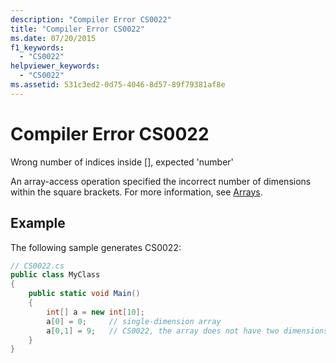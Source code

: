 ```yaml
---
description: "Compiler Error CS0022"
title: "Compiler Error CS0022"
ms.date: 07/20/2015
f1_keywords: 
  - "CS0022"
helpviewer_keywords: 
  - "CS0022"
ms.assetid: 531c3ed2-0d75-4046-8d57-89f79381af8e
---
```

# Compiler Error CS0022
Wrong number of indices inside [], expected 'number'  
  
 An array-access operation specified the incorrect number of dimensions within the square brackets. For more information, see [Arrays](../programming-guide/arrays/index.md).  
  
## Example  
 The following sample generates CS0022:  
  
```csharp  
// CS0022.cs  
public class MyClass  
{  
    public static void Main()  
    {  
        int[] a = new int[10];  
        a[0] = 0;     // single-dimension array  
        a[0,1] = 9;   // CS0022, the array does not have two dimensions  
    }  
}  
```
